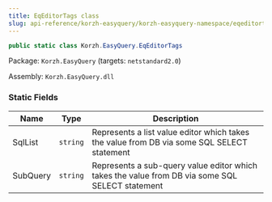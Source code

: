```yaml
---
title: EqEditorTags class
slug: api-reference/korzh-easyquery/korzh-easyquery-namespace/eqeditortags-class
---
```



```csharp
public static class Korzh.EasyQuery.EqEditorTags

```
Package: `Korzh.EasyQuery` (targets: `netstandard2.0`)

Assembly: `Korzh.EasyQuery.dll`

### Static Fields

| Name | Type | Description | 
| --- | --- | --- | 
| SqlList | `string` | Represents a list value editor which takes the value from DB via some SQL SELECT statement | 
| SubQuery | `string` | Represents a sub-query value editor which takes the value from DB via some SQL SELECT statement |